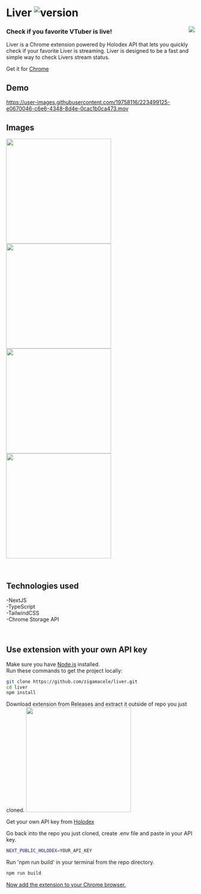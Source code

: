 # Liver ![version](https://img.shields.io/badge/Version-v0.0.2-pink?style=for-the-badge&logo)

<a><img align="right" src="https://i.imgur.com/F9qenDY.png"></a>

### Check if you favorite VTuber is live!

Liver is a Chrome extension powered by Holodex API that lets you quickly check if your favorite Liver is streaming.
Liver is designed to be a fast and simple way to check Livers stream status.

Get it for [Chrome](https://chrome.google.com/webstore/detail/liver/pjnhlmepkmjikjjmbaiabncnhcbkphfh?hl=en&authuser=0)

## Demo
  
https://user-images.githubusercontent.com/19758116/223499125-e0670046-c6e6-4348-8d4e-0cac1b0ca473.mov

## Images

<img src="https://i.imgur.com/FTHCArK.png" width="280"><img src="https://i.imgur.com/wLZK69d.png" width="280">
<img src="https://i.imgur.com/RViLUqa.png" width="280"><img src="https://i.imgur.com/rZykb4w.png" width="280">

<br />

## Technologies used

-NextJS \
-TypeScript \
-TailwindCSS \
-Chrome Storage API

<br />

## Use extension with your own API key

Make sure you have [Node.js](https://nodejs.org/) installed. \
Run these commands to get the project locally:

```sh
git clone https://github.com/zigamacele/liver.git
cd liver
npm install
```

Download extension from Releases and extract it outside of repo you just cloned.
<img src="https://i.imgur.com/itX1DOp.png" width="280">

Get your own API key from [Holodex](https://docs.holodex.net/docs/holodex/ZG9jOjQ2Nzk1-getting-started)

Go back into the repo you just cloned, create .env file and paste in your API key.

```sh
NEXT_PUBLIC_HOLODEX=YOUR_API_KEY
```

Run 'npm run build' in your terminal from the repo directory.

```sh
npm run build
```

[Now add the extension to your Chrome browser.](https://www.youtube.com/watch?v=oswjtLwCUqg)
